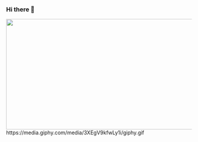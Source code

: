 ### Hi there 👋

<!--
**VadimBagrov/VadimBagrov** is a ✨ _special_ ✨ repository because its `README.md` (this file) appears on your GitHub profile.

Here are some ideas to get you started:

- 🔭 I’m currently working on ...
- 🌱 I’m currently learning ...
- 👯 I’m looking to collaborate on ...
- 🤔 I’m looking for help with ...
- 💬 Ask me about ...
- 📫 How to reach me: ...
- 😄 Pronouns: ...
- ⚡ Fun fact: ...
-->

<div align="center">
  <img src="(https://media.giphy.com/media/3XEgV9kfwLy1i/giphy.gif)" width="600" height="300"/>
</div>
https://media.giphy.com/media/3XEgV9kfwLy1i/giphy.gif
